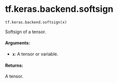 <div itemscope itemtype="http://developers.google.com/ReferenceObject">
<meta itemprop="name" content="tf.keras.backend.softsign" />
<meta itemprop="path" content="Stable" />
</div>

# tf.keras.backend.softsign

``` python
tf.keras.backend.softsign(x)
```

Softsign of a tensor.

#### Arguments:

* <b>`x`</b>: A tensor or variable.


#### Returns:

A tensor.